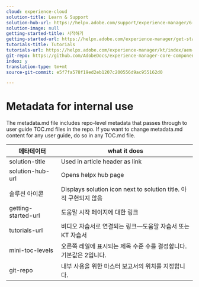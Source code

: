 ```yaml
---
cloud: experience-cloud
solution-title: Learn & Support
solution-hub-url: https://helpx.adobe.com/support/experience-manager/6-4.html
solution-image: null
getting-started-title: 시작하기
getting-started-url: https://helpx.adobe.com/experience-manager/get-started.html
tutorials-title: Tutorials
tutorials-url: https://helpx.adobe.com/experience-manager/kt/index/aem-6-4-videos.html
git-repo: https://github.com/AdobeDocs/experience-manager-core-components.en
index: y
translation-type: tm+mt
source-git-commit: e5f7fa578f19ed2eb1207c200556d9ac955162d0

---
```



# Metadata for internal use

The metadata.md file includes repo-level metadata that passes through to user guide TOC.md files in the repo. If you want to change metadata.md content for any user guide, do so in any TOC.md file.

| 메타데이터 | what it does |
|--- |--- |
| solution-title | Used in article header as link |
| solution-hub-url | Opens helpx hub page |
| 솔루션 아이콘 | Displays solution icon next to solution title. 아직 구현되지 않음 |
| getting-started-url | 도움말 시작 페이지에 대한 링크 |
| tutorials-url | 비디오 자습서로 연결되는 링크—도움말 자습서 또는 KT 자습서 |
| mini-toc-levels | 오른쪽 레일에 표시되는 제목 수준 수를 결정합니다. 기본값은 2입니다. |
| git-repo | 내부 사용을 위한 마스터 보고서의 위치를 지정합니다. |
